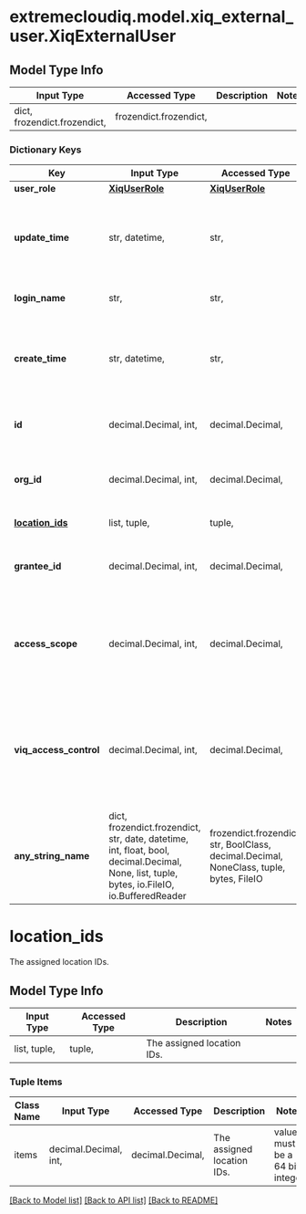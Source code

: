 # extremecloudiq.model.xiq_external_user.XiqExternalUser

## Model Type Info
Input Type | Accessed Type | Description | Notes
------------ | ------------- | ------------- | -------------
dict, frozendict.frozendict,  | frozendict.frozendict,  |  | 

### Dictionary Keys
Key | Input Type | Accessed Type | Description | Notes
------------ | ------------- | ------------- | ------------- | -------------
**user_role** | [**XiqUserRole**](XiqUserRole.md) | [**XiqUserRole**](XiqUserRole.md) |  | 
**update_time** | str, datetime,  | str,  | The last update time | value must conform to RFC-3339 date-time
**login_name** | str,  | str,  | Login name, i.e. username or login Email | 
**create_time** | str, datetime,  | str,  | The create time | value must conform to RFC-3339 date-time
**id** | decimal.Decimal, int,  | decimal.Decimal,  | The unique identifier | value must be a 64 bit integer
**org_id** | decimal.Decimal, int,  | decimal.Decimal,  | The HIQ organization ID if it is HIQ user. | [optional] value must be a 64 bit integer
**[location_ids](#location_ids)** | list, tuple,  | tuple,  | The assigned location IDs. | [optional] 
**grantee_id** | decimal.Decimal, int,  | decimal.Decimal,  | The home VIQ user ID of external user. | [optional] value must be a 64 bit integer
**access_scope** | decimal.Decimal, int,  | decimal.Decimal,  | The user has access on all sites / the authorized sites. 0: VIQ_SCOPE, 1: SITE_SCOPE. | [optional] value must be a 32 bit integer
**viq_access_control** | decimal.Decimal, int,  | decimal.Decimal,  | The permissions for Site Scope user on Global Scope resources. 0: READ_WRITE, 1: READ_ONLY. | [optional] value must be a 32 bit integer
**any_string_name** | dict, frozendict.frozendict, str, date, datetime, int, float, bool, decimal.Decimal, None, list, tuple, bytes, io.FileIO, io.BufferedReader | frozendict.frozendict, str, BoolClass, decimal.Decimal, NoneClass, tuple, bytes, FileIO | any string name can be used but the value must be the correct type | [optional]

# location_ids

The assigned location IDs.

## Model Type Info
Input Type | Accessed Type | Description | Notes
------------ | ------------- | ------------- | -------------
list, tuple,  | tuple,  | The assigned location IDs. | 

### Tuple Items
Class Name | Input Type | Accessed Type | Description | Notes
------------- | ------------- | ------------- | ------------- | -------------
items | decimal.Decimal, int,  | decimal.Decimal,  | The assigned location IDs. | value must be a 64 bit integer

[[Back to Model list]](../../README.md#documentation-for-models) [[Back to API list]](../../README.md#documentation-for-api-endpoints) [[Back to README]](../../README.md)

